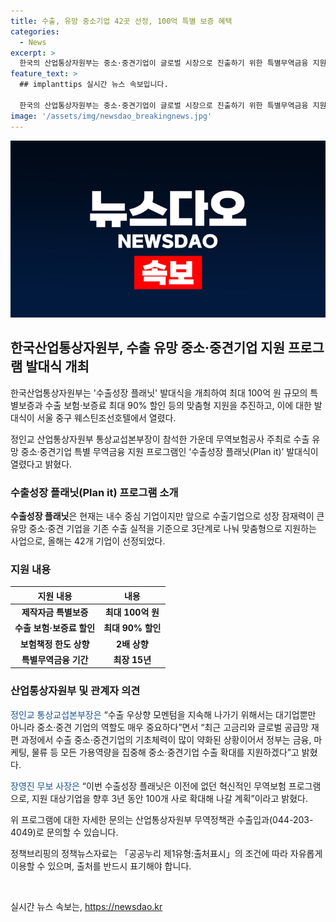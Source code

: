 ```yaml
---
title: 수출, 유망 중소기업 42곳 선정, 100억 특별 보증 혜택
categories:
  - News
excerpt: >
  한국의 산업통상자원부는 중소·중견기업이 글로벌 시장으로 진출하기 위한 특별무역금융 지원 프로그램 수출성장 플래닛을 추진한다. 이 프로그램은 내수 중심 기업이지만 수출 잠재력이 있는 중소·중견기업을 대상으로 최대 100억 원의 특별보증과 수출 보험·보증료 최대 90% 할인 등을 제공한다. 이에 정인교 통상교섭본부장과 다수의 산업인들이 참석한 발대식이 열렸으며, 이 프로그램은 중소·중견기업의 수출 확대를 통해 국가의 수출 우상향을 위한 중요한 역할을 수행할 것으로 기대된다.
feature_text: >
  ## implanttips 실시간 뉴스 속보입니다.

  한국의 산업통상자원부는 중소·중견기업이 글로벌 시장으로 진출하기 위한 특별무역금융 지원 프로그램 수출성장 플래닛을 추진한다. 이 프로그램은 내수 중심 기업이지만 수출 잠재력이 있는 중소·중견기업을 대상으로 최대 100억 원의 특별보증과 수출 보험·보증료 최대 90% 할인 등을 제공한다. 이에 정인교 통상교섭본부장과 다수의 산업인들이 참석한 발대식이 열렸으며, 이 프로그램은 중소·중견기업의 수출 확대를 통해 국가의 수출 우상향을 위한 중요한 역할을 수행할 것으로 기대된다.
image: '/assets/img/newsdao_breakingnews.jpg'
---
```


<p><img src="/assets/img/newsdao_breakingnews.jpg" alt="implanttips 속보" /></p>

<h2 data-ke-size="size26">한국산업통상자원부, 수출 유망 중소·중견기업 지원 프로그램 발대식 개최</h2>

<p data-ke-size="size16">한국산업통상자원부는 '수출성장 플래닛' 발대식을 개최하여 최대 100억 원 규모의 특별보증과 수출 보험·보증료 최대 90% 할인 등의 맞춤형 지원을 추진하고, 이에 대한 발대식이 서울 중구 웨스틴조선호텔에서 열렸다.</p>

<p data-ke-size="size16">정인교 산업통상자원부 통상교섭본부장이 참석한 가운데 무역보험공사 주최로 수출 유망 중소·중견기업 특별 무역금융 지원 프로그램인 ‘수출성장 플래닛(Plan it)’ 발대식이 열렸다고 밝혔다.</p>

<h3><b>수출성장 플래닛(Plan it) 프로그램 소개</b></h3>

<p data-ke-size="size16"><b>수출성장 플래닛</b>은 현재는 내수 중심 기업이지만 앞으로 수출기업으로 성장 잠재력이 큰 유망 중소·중견 기업을 기존 수출 실적을 기준으로 3단계로 나눠 맞춤형으로 지원하는 사업으로, 올해는 42개 기업이 선정되었다.</p>

<h3><b>지원 내용</b></h3>

<table>
<thead>
<tr>
<th scope="col">지원 내용</th>
<th scope="col">내용</th>
</tr>
</thead>
<tbody>
<tr>
<td style="text-align: center; height: 17px;"><b>제작자금 특별보증</b></td>
<td style="text-align: center; height: 17px;"><b>최대 100억 원</b></td>
</tr>
<tr>
<td style="text-align: center; height: 17px;"><b>수출 보험·보증료 할인</b></td>
<td style="text-align: center; height: 17px;"><b>최대 90% 할인</b></td>
</tr>
<tr>
<td style="text-align: center; height: 17px;"><b>보험책정 한도 상향</b></td>
<td style="text-align: center; height: 17px;"><b>2배 상향</b></td>
</tr>
<tr>
<td style="text-align: center; height: 17px;"><b>특별무역금융 기간</b></td>
<td style="text-align: center; height: 17px;"><b>최장 15년</b></td>
</tr>
</tbody>
</table>

<h3><b>산업통상자원부 및 관계자 의견</b></h3>

<p data-ke-size="size16"><span style="color: #1a5490;">정인교 통상교섭본부장은</span> “수출 우상향 모멘텀을 지속해 나가기 위해서는 대기업뿐만 아니라 중소·중견 기업의 역할도 매우 중요하다”면서 “최근 고금리와 글로벌 공급망 재편 과정에서 수출 중소·중견기업의 기초체력이 많이 약화된 상황이어서 정부는 금융, 마케팅, 물류 등 모든 가용역량을 집중해 중소·중견기업 수출 확대를 지원하겠다”고 밝혔다.</p>

<p data-ke-size="size16"><span style="color: #1a5490;">장영진 무보 사장은</span> “이번 수출성장 플래닛은 이전에 없던 혁신적인 무역보험 프로그램으로, 지원 대상기업을 향후 3년 동안 100개 사로 확대해 나갈 계획”이라고 밝혔다.</p>

<p data-ke-size="size16">위 프로그램에 대한 자세한 문의는 산업통상자원부 무역정책관 수출입과(044-203-4049)로 문의할 수 있습니다.</p>

<p data-ke-size="size16">정책브리핑의 정책뉴스자료는 「공공누리 제1유형:출처표시」의 조건에 따라 자유롭게 이용할 수 있으며, 출처를 반드시 표기해야 합니다.</p>

<p data-ke-size="size16">&nbsp;</p>
실시간 뉴스 속보는, <a href="https://newsdao.kr" rel="dofollow">https://newsdao.kr</a>


